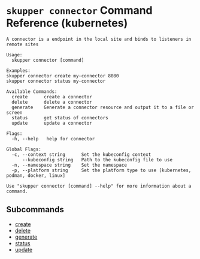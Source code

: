 # `skupper connector` Command Reference (kubernetes)

```
A connector is a endpoint in the local site and binds to listeners in remote sites

Usage:
  skupper connector [command]

Examples:
skupper connector create my-connector 8080
skupper connector status my-connector

Available Commands:
  create      create a connector
  delete      delete a connector
  generate    Generate a connector resource and output it to a file or screen
  status      get status of connectors
  update      update a connector

Flags:
  -h, --help   help for connector

Global Flags:
  -c, --context string      Set the kubeconfig context
      --kubeconfig string   Path to the kubeconfig file to use
  -n, --namespace string    Set the namespace
  -p, --platform string     Set the platform type to use [kubernetes, podman, docker, linux]

Use "skupper connector [command] --help" for more information about a command.
```

## Subcommands
- [create](./skupper_connector_create.md)
- [delete](./skupper_connector_delete.md)
- [generate](./skupper_connector_generate.md)
- [status](./skupper_connector_status.md)
- [update](./skupper_connector_update.md)
